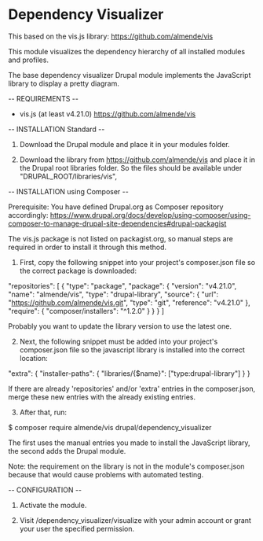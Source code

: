 # Dependency Visualizer
          
This based on the vis.js library:
https://github.com/almende/vis

This module visualizes the dependency hierarchy of all installed modules and profiles.

The base dependency visualizer Drupal module implements the JavaScript library to
display a pretty diagram.


-- REQUIREMENTS --

* vis.js (at least v4.21.0)
  https://github.com/almende/vis

-- INSTALLATION Standard --

1) Download the Drupal module and place it in your modules folder.

2) Download the library from https://github.com/almende/vis and place
it in the Drupal root libraries folder.
So the files should be available under
"DRUPAL_ROOT/libraries/vis",

-- INSTALLATION using Composer --

Prerequisite: You have defined Drupal.org as Composer repository accordingly:
https://www.drupal.org/docs/develop/using-composer/using-composer-to-manage-drupal-site-dependencies#drupal-packagist

The vis.js package is not listed on packagist.org,
so manual steps are required in order to install it through this method.

1) First, copy the following snippet into your project's composer.json file so the correct package is downloaded:


"repositories": [
    {
      "type": "package",
      "package": {
        "version": "v4.21.0",
        "name": "almende/vis",
        "type": "drupal-library",
        "source": {
          "url": "https://github.com/almende/vis.git",
          "type": "git",
          "reference": "v4.21.0"
        },
        "require": {
          "composer/installers": "^1.2.0"
        }
      }
    }
  ]

Probably you want to update the library version to use the latest one.

2) Next, the following snippet must be added into your project's composer.json
file so the javascript library is installed into the correct location:

"extra": {
  "installer-paths": {
    "libraries/{$name}": ["type:drupal-library"]
  }
}

If there are already 'repositories' and/or 'extra' entries in the
composer.json, merge these new entries with the already existing entries.

3) After that, run:

$ composer require almende/vis drupal/dependency_visualizer

The first uses the manual entries you made to install the JavaScript library,
the second adds the Drupal module.

Note: the requirement on the library is not in the module's composer.json
because that would cause problems with automated testing.

-- CONFIGURATION --

1) Activate the module.

2) Visit /dependency_visualizer/visualize with your admin account
 or grant your user the specified permission.
